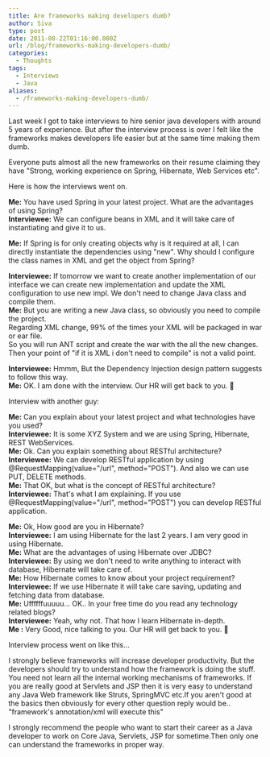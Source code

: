 ```yaml
---
title: Are frameworks making developers dumb?
author: Siva
type: post
date: 2011-08-22T01:16:00.000Z
url: /blog/frameworks-making-developers-dumb/
categories:
  - Thoughts
tags:
  - Interviews
  - Java
aliases:
  - /frameworks-making-developers-dumb/
---
```

Last week I got to take interviews to hire senior java developers with around 5 years of experience. But after the interview process is over I felt like the frameworks makes developers life easier but at the same time making them dumb.

Everyone puts almost all the new frameworks on their resume claiming they have "Strong, working experience on Spring, Hibernate, Web Services etc".

Here is how the interviews went on.

**Me:** You have used Spring in your latest project. What are the advantages of using Spring?  
**Interviewee:** We can configure beans in XML and it will take care of instantiating and give it to us.

**Me:** If Spring is for only creating objects why is it required at all, I can directly instantiate the dependencies using "new". Why should I configure the class names in XML and get the object from Spring?

**Interviewee:** If tomorrow we want to create another implementation of our interface we can create new implementation and update the XML configuration to use new impl. We don't need to change Java class and compile them.  
**Me:** But you are writing a new Java class, so obviously you need to compile the project.  
Regarding XML change, 99% of the times your XML will be packaged in war or ear file.   
So you will run ANT script and create the war with the all the new changes.  
Then your point of "if it is XML i don't need to compile" is not a valid point.

**Interviewee:** Hmmm, But the Dependency Injection design pattern suggests to follow this way.  
**Me:** OK. I am done with the interview. Our HR will get back to you. 🙂

Interview with another guy:

**Me:** Can you explain about your latest project and what technologies have you used?  
**Interviewee:** It is some XYZ System and we are using Spring, Hibernate, REST WebServices.  
**Me:** Ok. Can you explain something about RESTful architecture?  
**Interviewee:** We can develop RESTful application by using @RequestMapping(value="/url", method="POST"). And also we can use PUT, DELETE methods.  
**Me:** That OK, but what is the concept of RESTful architecture?  
**Interviewee:** That's what I am explaining. If you use @RequestMapping(value="/url", method="POST") you can develop RESTful application.

**Me:** Ok, How good are you in Hibernate?  
**Interviewee:** I am using Hibernate for the last 2 years. I am very good in using Hibernate.  
**Me:** What are the advantages of using Hibernate over JDBC?  
**Interviewee:** By using we don't need to write anything to interact with database, Hibernate will take care of.  
**Me:** How Hibernate comes to know about your project requirement?  
**Interviewee:** If we use Hibernate it will take care saving, updating and fetching data from database.  
**Me:** Uffffffuuuuu&#8230; OK.. In your free time do you read any technology related blogs?  
**Interviewee:** Yeah, why not. That how I learn Hibernate in-depth.  
**Me :** Very Good, nice talking to you. Our HR will get back to you. 🙂

Interview process went on like this&#8230;

I strongly believe frameworks will increase developer productivity. But the developers should try to understand how the framework is doing the stuff. You need not learn all the internal working mechanisms of frameworks. If you are really good at Servlets and JSP then it is very easy to understand any Java Web framework like Struts, SpringMVC etc.If you aren't good at the basics then obviously for every other question reply would be.. "framework's annotation/xml will execute this" 

I strongly recommend the people who want to start their career as a Java developer to work on Core Java, Servlets, JSP for sometime.Then only one can understand the frameworks in proper way.
